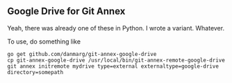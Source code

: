 ## Google Drive for Git Annex

Yeah, there was already one of these in Python. I wrote a variant. Whatever.

To use, do something like

```
go get github.com/danmarg/git-annex-google-drive
cp git-annex-google-drive /usr/local/bin/git-annex-remote-google-drive
git annex initremote mydrive type=external externaltype=google-drive directory=somepath
```
